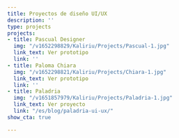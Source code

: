 ```yaml
---
title: Proyectos de diseño UI/UX
description: ''
type: projects
projects:
- title: Pascual Designer
  img: "/v1652298829/Kaliriu/Projects/Pascual-1.jpg"
  link_text: Ver prototipo
  link: ''
- title: Paloma Chiara
  img: "/v1652298821/Kaliriu/Projects/Chiara-1.jpg"
  link_text: Ver prototipo
  link: ''
- title: Paladria
  img: "/v1651857979/Kaliriu/Projects/Paladria-1.jpg"
  link_text: Ver proyecto
  link: "/es/blog/paladria-ui-ux/"
show_cta: true

---
```

